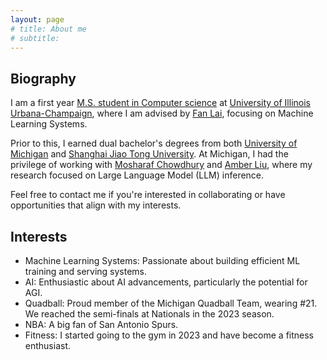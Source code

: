 ```yaml
---
layout: page
# title: About me
# subtitle: 
---
```


## Biography
I am a first year [M.S. student in Computer science](https://siebelschool.illinois.edu/academics/graduate/ms-program) at [University of Illinois Urbana-Champaign](https://illinois.edu/), where I am advised by [Fan Lai](https://www.fanlai.me/), focusing on Machine Learning Systems.

Prior to this, I earned dual bachelor's degrees from both [University of Michigan](https://umich.edu/) and [Shanghai Jiao Tong University](https://en.sjtu.edu.cn/). At Michigan, I had the privilege of working with [Mosharaf Chowdhury](https://www.mosharaf.com/) and [Amber Liu](https://websites.umich.edu/~amberljc/), where my research focused on Large Language Model (LLM) inference.

Feel free to contact me if you're interested in collaborating or have opportunities that align with my interests.

## Interests
- Machine Learning Systems: Passionate about building efficient ML training and serving systems.
- AI: Enthusiastic about AI advancements, particularly the potential for AGI.
- Quadball: Proud member of the Michigan Quadball Team, wearing #21. We reached the semi-finals at Nationals in the 2023 season.
- NBA: A big fan of San Antonio Spurs.
- Fitness: I started going to the gym in 2023 and have become a fitness enthusiast.